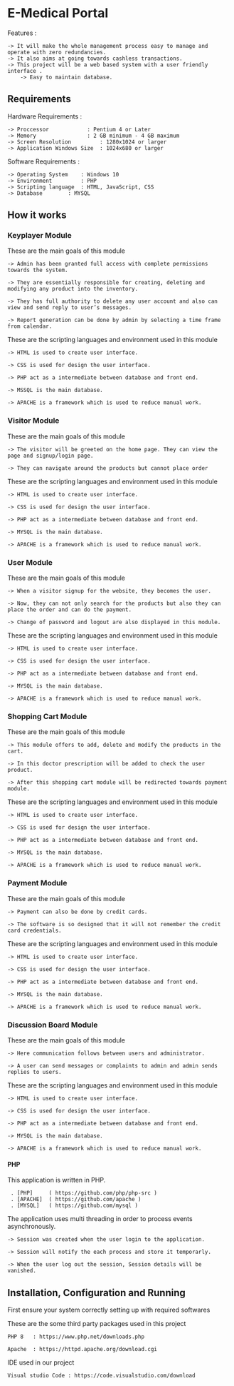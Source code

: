 
# E-Medical Portal 
Features :
	
	-> It will make the whole management process easy to manage and operate with zero redundancies.
 	-> It also aims at going towards cashless transactions.
	-> This project will be a web based system with a user friendly interface .
        -> Easy to maintain database.

## Requirements 

Hardware Requirements :
	
	-> Proccessor 		     : Pentium 4 or Later
	-> Memory    		     : 2 GB minimum - 4 GB maximum
	-> Screen Resolution 	     : 1280x1024 or larger
	-> Application Windows Size  : 1024x680 or larger

Software Requirements :

	-> Operating System    : Windows 10
	-> Environment	       : PHP
	-> Scripting language  : HTML, JavaScript, CSS
	-> Database	       : MYSQL

## How it works

### Keyplayer Module

These are the main goals of this module 

	-> Admin has been granted full access with complete permissions towards the system. 

    -> They are essentially responsible for creating, deleting and modifying any product into the inventory. 
 
    -> They has full authority to delete any user account and also can view and send reply to user’s messages. 
 
    -> Report generation can be done by admin by selecting a time frame from calendar.

These are the scripting languages and environment used in this module 

	-> HTML is used to create user interface.
	
	-> CSS is used for design the user interface.
	
	-> PHP act as a intermediate between database and front end.
	
	-> MSSQL is the main database.
	
	-> APACHE is a framework which is used to reduce manual work.

### Visitor Module

These are the main goals of this module 

	-> The visitor will be greeted on the home page. They can view the page and signup/login page. 

    -> They can navigate around the products but cannot place order

These are the scripting languages and environment used in this module 

	-> HTML is used to create user interface.
	
	-> CSS is used for design the user interface.
	
	-> PHP act as a intermediate between database and front end.
	
	-> MYSQL is the main database.
	
	-> APACHE is a framework which is used to reduce manual work.

### User Module

These are the main goals of this module

	-> When a visitor signup for the website, they becomes the user.

    -> Now, they can not only search for the products but also they can place the order and can do the payment. 
    
	-> Change of password and logout are also displayed in this module.

These are the scripting languages and environment used in this module 

	-> HTML is used to create user interface.
	
	-> CSS is used for design the user interface.
	
	-> PHP act as a intermediate between database and front end.
	
	-> MYSQL is the main database.
	
	-> APACHE is a framework which is used to reduce manual work.

### Shopping Cart Module

These are the main goals of this module

	-> This module offers to add, delete and modify the products in the cart. 
 
    -> In this doctor prescription will be added to check the user product.

    -> After this shopping cart module will be redirected towards payment module.

These are the scripting languages and environment used in this module 

	-> HTML is used to create user interface.
	
	-> CSS is used for design the user interface.
	
	-> PHP act as a intermediate between database and front end.
	
	-> MYSQL is the main database.
	
	-> APACHE is a framework which is used to reduce manual work.

### Payment Module

These are the main goals of this module

	-> Payment can also be done by credit cards. 

    -> The software is so designed that it will not remember the credit card credentials.

These are the scripting languages and environment used in this module 

	-> HTML is used to create user interface.
	
	-> CSS is used for design the user interface.
	
	-> PHP act as a intermediate between database and front end.
	
	-> MYSQL is the main database.
	
	-> APACHE is a framework which is used to reduce manual work.

###  Discussion Board Module

These are the main goals of this module

	-> Here communication follows between users and administrator. 

    -> A user can send messages or complaints to admin and admin sends replies to users.


These are the scripting languages and environment used in this module 

	-> HTML is used to create user interface.
	
	-> CSS is used for design the user interface.
	
	-> PHP act as a intermediate between database and front end.
	
	-> MYSQL is the main database.
	
	-> APACHE is a framework which is used to reduce manual work.

#### PHP 

This application is written in PHP.

	 . [PHP]     ( https://github.com/php/php-src )
	 . [APACHE]  ( https://github.com/apache )
	 . [MYSQL]   ( https://github.com/mysql )
	 

The application uses multi threading in order to process events asynchronously.
	
	-> Session was created when the user login to the application.
	
	-> Session will notify the each process and store it temporarly.
	
	-> When the user log out the session, Session details will be vanished. 

## Installation, Configuration and Running 

First ensure your system correctly setting up with required softwares 

These are the some third party packages used in this project

	PHP 8   : https://www.php.net/downloads.php   
	
	Apache  : https://httpd.apache.org/download.cgi

IDE used in our project 

	Visual studio Code : https://code.visualstudio.com/download




